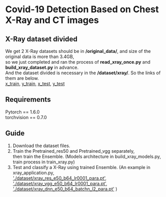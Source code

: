 # Covid-19 Detection Based on Chest X-Ray and CT images
## X-Ray dataset divided
We get 2 X-Ray datasets should be in **/original_data/**, and size of the original data is more than 3.4GB,  
so we just completed and ran the process of **read_xray_once.py** and **build_xray_dataset.py** in advance.  
And the dataset divided is necessary in the **/dataset/xray/**.  So the links of them are below.  
[x_train](https://drive.google.com/file/d/1jXPXpEAWE57HshOx_m9A0bFAWRmyQR1d/view?usp=sharing), 
[y_train](https://drive.google.com/file/d/1QO2KPs0OTrn1Qzp5C7_s1PSWY-wc06q0/view?usp=sharing), 
[x_test](https://drive.google.com/file/d/1Zvln2lbhk6Aov3bg8-dk6aYKOtiFPkIs/view?usp=sharing), 
[y_test](https://drive.google.com/file/d/1O942yv17102st1tdtgjOTErbj_pnHIhh/view?usp=sharing)


## Requirements
Pytorch == 1.6.0  
torchvision == 0.7.0  


## Guide
1. Download the dataset files.
2. Train the Pretrained_res50 and Pretrained_vgg separately,  
   then train the Ensemble. (Models architecture in build_xray_models.py, train process in train_xray.py)
3. Test and classify a X-Ray using trained Ensemble. (An example in xray_application.py,  
   ['./dataset/xray_res_e50_b64_lr0001_para.pt'](https://drive.google.com/file/d/1AyQBKNq0BHwV75LvNf1xfbtB_1uL-OS-/view?usp=sharing), 
   ['./dataset/xray_vgg_e50_b64_lr0001_para.pt'](https://drive.google.com/file/d/1QPK9tg6Cjc06vmGGqhqeHIy8Y1hwfdEz/view?usp=sharing), 
   ['./dataset/xray_dnn_e50_b64_batchn_l2_para.pt'](https://drive.google.com/file/d/1E-jsWdg89VtpWhuwSgOrqGrgvnP2HpjM/view?usp=sharing)
   )



